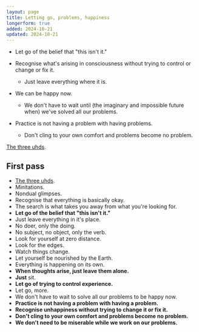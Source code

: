 ```yaml
---
layout: page
title: Letting go, problems, happiness
longerform: true
added: 2024-10-21
updated: 2024-10-21
---
```


- Let go of the belief that "this isn't it."
- Recognise what's arising in consciousness without trying to control or change or fix it.
    - Just leave everything where it is.

- We can be happy now.
    - We don't have to wait until (the imaginary and impossible future when) we've solved all our problems.
- Practice is not having a problem with having problems.
    - Don't cling to your own comfort and problems become no problem.

[The three uhds](/thinking/the-three-uhds/).

## First pass

- [The three uhds](/thinking/the-three-uhds/).
- Minitations.
- Nondual glimpses.
- Recognise that everything is basically okay.
- The search is what takes you away from what you're looking for.
- **Let go of the belief that "this isn't it."**
- Just leave everything in it's place.
- No doer, only the doing.
- No subject, no object, only the verb.
- Look for yourself at zero distance.
- Look for the edges.
- Watch things change.
- Let yourself be nourished by the Earth.
- Everything is happening on its own.
- **When thoughts arise, just leave them alone.**
- **Just** sit.
- **Let go of trying to control experience.**
- Let go, more.
- We don't have to wait to solve all our problems to be happy now.
- **Practice is not having a problem with having a problem.**
- **Recognise unhappiness without trying to change it or fix it.**
- **Don't cling to your own comfort and problems become no problem.**
- **We don't need to be miserable while we work on our problems.**